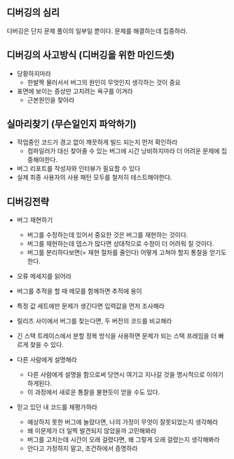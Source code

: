 ## 디버깅의 심리
디버깅은 단지 문제 풀이의 일부일 뿐이다. 문제를 해결하는데 집중하라.

## 디버깅의 사고방식 (디버깅을 위한 마인드셋)
- 당황하지마라
  - 한발짝 물러서서 버그의 원인이 무엇인지 생각하는 것이 중요
- 표면에 보이는 증상만 고치려는 욕구를 이겨라
  - 근본원인을 찾아라

## 실마리찾기 (무슨일인지 파악하기)
- 작업중인 코드가 경고 없이 깨끗하게 빌드 되는지 먼저 확인하라
  - 컴파일러가 대신 찾아줄 수 있는 버그에 시간 낭비하지마라 더 어려운 문제에 집중해야한다.
- 버그 리포트를 작성자와 인터뷰가 필요할 수 있다
- 실제 최종 사용자의 사용 패턴 모두를 철저히 테스트해야한다.

## 디버깅전략
- 버그 재현하기
  - 버그를 수정하는데 있어서 중요한 것은 버그를 재현하는 것이다.
  - 버그를 재현하는데 뎁스가 많다면 상대적으로 수정이 더 어려워 질 것이다.
  - 버그를 분리하다보면(= 재현 절차를 줄인다) 어떻게 고쳐야 할지 통찰을 얻기도 한다.

- 오류 메세지를 읽어라
- 버그를 추적을 할 때 메모를 함께하면 추적에 용이
- 특정 값 세트에만 문제가 생긴다면 입력값을 먼저 조사해라
- 릴리즈 사이에서 버그를 찾는다면, 두 버전의 코드를 비교해라
- 긴 스택 트레이스에서 분할 정복 방식을 사용하면 문제가 되는 스택 프레임을 더 빠르게 찾을 수 있다.
- 다른 사람에게 설명해라
  - 다른 사람에게 설명을 함으로써 당연시 여기고 지나갈 것을 명시적으로 이야기하게된다.
  - 이 과정에서 새로운 통찰을 불현듯이 얻을 수도 있다.
- 믿고 있던 내 코드를 재평가하라
  - 예상하지 못한 버그에 놀랐다면, 나의 가정이 무엇이 잘못되었는지 생각해라
  - 왜 이문제가 더 일찍 발견되지 않았을까 고민해봐라
  - 버그를 고치는데 시간이 오래 걸렸다면, 왜 그렇게 오래 걸렸는지 생각해봐라
  - 안다고 가정하지 말고, 조건하에서 증명하라


